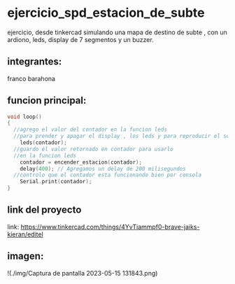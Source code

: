 # ejercicio_spd_estacion_de_subte
ejercicio, desde tinkercad  simulando una mapa de destino de subte , con un ardiono, leds, display de 7 segmentos y un buzzer.

## integrantes:
franco barahona

## funcion principal:
~~~ C 
void loop()
{	
  //agrego el valor del contador en la funcion leds
  //para prender y apagar el display , los leds y para reproducir el sonido del buzzer
	leds(contador);
  //guardo el valor retornado en contador para usarlo
  //en la funcion leds
  	contador = encender_estacion(contador);
    delay(400); // Agregamos un delay de 200 milisegundos
  //controlo que el contador esta funcionando bien por consola
  	Serial.print(contador);
}
~~~

## link del proyecto 
link: https://www.tinkercad.com/things/4YvTiammpf0-brave-jaiks-kieran/editel

## imagen:
!(./img/Captura de pantalla 2023-05-15 131843.png)
